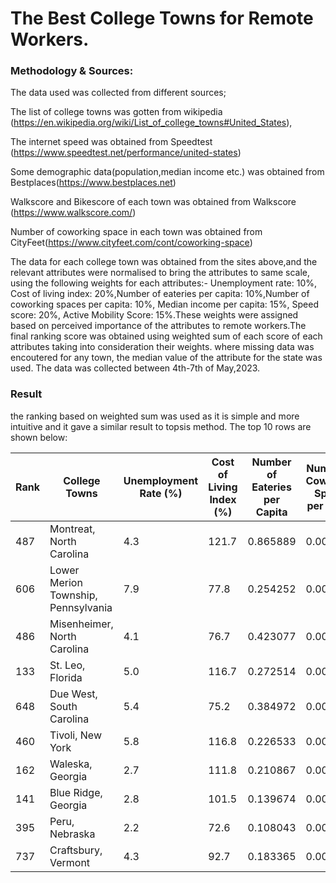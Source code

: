 # The Best College Towns for Remote Workers. 

### Methodology & Sources: 
The data used was collected from different sources; 

The list of college towns was gotten from wikipedia (https://en.wikipedia.org/wiki/List_of_college_towns#United_States),

The internet speed was obtained from Speedtest (https://www.speedtest.net/performance/united-states)

Some demographic data(population,median income etc.) was obtained from Bestplaces(https://www.bestplaces.net)

Walkscore and Bikescore of each town was obtained from Walkscore (https://www.walkscore.com/)

Number of coworking space in each town was obtained from CityFeet(https://www.cityfeet.com/cont/coworking-space)


The data for each college town was obtained from the sites above,and the relevant attributes were normalised to bring   the attributes to same scale, using the following weights for each attributes:- Unemployment rate: 10%, Cost of living   index: 20%,Number of eateries per capita: 10%,Number of coworking spaces per capita: 10%, Median income per capita: 15%,
Speed score: 20%, Active Mobility Score: 15%.These weights were assigned based on perceived importance of the attributes to remote workers.The final ranking score was obtained using weighted sum of each score of each attributes taking into  consideration their weights. where missing data was encoutered for any town, the median value of the attribute for the  state was used.
The data was collected between 4th-7th of May,2023.

### Result
the ranking based on weighted sum was used as it is simple and more intuitive and it gave a similar result to topsis method. The top 10 rows are shown below:

| Rank | College Towns                      | Unemployment Rate (%) | Cost of Living Index (%) | Number of Eateries per Capita | Number of Coworking Spaces per Capita | Median Income per Capita | Internet Speed Score | Active Mobility Score | Ranking Score |
|------|-----------------------------------|-----------------------|--------------------------|-------------------------------|---------------------------------------|--------------------------|----------------------|-----------------------|---------------|
| 487  | Montreat, North Carolina           | 4.3                   | 121.7                    | 0.865889                      | 0.005831                              | 178.571429               | 123.505              | 31.375                | 1             |
| 606  | Lower Merion Township, Pennsylvania | 7.9                   | 77.8                     | 0.254252                      | 0.003401                              | 72.988095                | 104.953              | 57.800                | 2             |
| 486  | Misenheimer, North Carolina        | 4.1                   | 76.7                     | 0.423077                      | 0.002849                              | 49.857550                | 123.505              | 31.375                | 3             |
| 133  | St. Leo, Florida                   | 5.0                   | 116.7                    | 0.272514                      | 0.001566                              | 72.435395                | 119.080              | 40.000                | 4             |
| 648  | Due West, South Carolina           | 5.4                   | 75.2                     | 0.384972                      | 0.001855                              | 44.179035                | 112.682              | 32.150                | 5             |
| 460  | Tivoli, New York                   | 5.8                   | 116.8                    | 0.226533                      | 0.002503                              | 56.320401                | 113.536              | 54.800                | 6             |
| 162  | Waleska, Georgia                   | 2.7                   | 111.8                    | 0.210867                      | 0.002587                              | 50.398448                | 95.686               | 28.750                | 7             |
| 141  | Blue Ridge, Georgia                | 2.8                   | 101.5                    | 0.139674                      | 0.005141                              | 24.441302                | 95.686               | 28.750                | 8             |
| 395  | Peru, Nebraska                     | 2.2                   | 72.6                     | 0.108043                      | 0.002401                              | 48.122449                | 130.872              | 44.400                | 9             |
| 737  | Craftsbury, Vermont                | 4.3                   | 92.7                     | 0.183365                      | 0.001890                              | 45.218336                | 109.282              | 66.700                | 10            |


